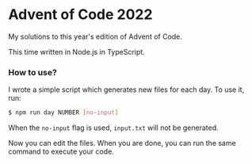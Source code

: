 # Advent of Code 2022

My solutions to this year's edition of Advent of Code.

This time written in Node.js in TypeScript.

### How to use?

I wrote a simple script which generates new files for each day. To use it, run:

```bash
$ npm run day NUMBER [no-input]
```
When the `no-input` flag is used, `input.txt` will not be generated.

Now you can edit the files. When you are done, you can run the same command to execute your code.
